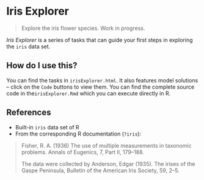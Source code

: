 # Iris Explorer

> Explore the iris flower species. Work in progress.

_Iris Explorer_ is a series of tasks that can guide your first steps in exploring the `iris` data set. 


## How do I use this?

You can find the tasks in `irisExplorer.html`. It also features model solutions &ndash; click on the `Code` buttons to view them. You can find the complete source code in the`irisExplorer.Rmd` which you can execute directly in R. 


## References

- Built-in `iris` data set of R
- From the corresponding R documentation (`?iris`):

> Fisher, R. A. (1936) The use of multiple measurements in taxonomic problems. Annals of Eugenics, 7, Part II, 179–188.
>
> The data were collected by Anderson, Edgar (1935). The irises of the Gaspe Peninsula, Bulletin of the American Iris Society, 59, 2–5.
